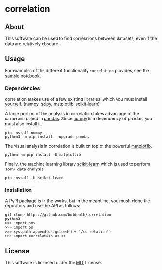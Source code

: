 # correlation

## About

This software can be used to find correlations between datasets, even if the
data are relatively obscure. 

## Usage

For examples of the different functionality `correlation` provides, see the [sample notebook](sample_notebook.ipynb).

### Dependencies

correlation makes use of a few existing libraries, which you must install
yourself. (numpy, scipy, matplotlib, scikit-learn)

A large portion of the analysis in correlation takes advantage of the `DataFrame` object in [pandas][pandas].
Since [numpy][numpy] is a dependency of pandas, you must also install it.
```
pip install numpy
python3 -m pip install --upgrade pandas
```

The visual analysis in correlation is built on top of the powerful [matplotlib][matplotlib].
```
python -m pip install -U matplotlib
```

Finally, the machine learning library [scikit-learn][scikit] which is used to perform some data analysis.
```
pip install -U scikit-learn
```

### Installation

A PyPI package is in the works, but in the meantime, you mush clone the repository and use the API as follows:
```
git clone https://github.com/boldenth/correlation
python3
>>> import sys
>>> import os
>>> sys.path.append(os.getcwd() + '/correlation')
>>> import correlation as co
```

## License

This software is licensed under the [MIT](LICENSE.txt) License.

[numpy]: http://www.numpy.org/
[matplotlib]: https://matplotlib.org/
[scikit]: https://scikit-learn.org/stable.html
[pandas]: https://pandas.pydata.org/
